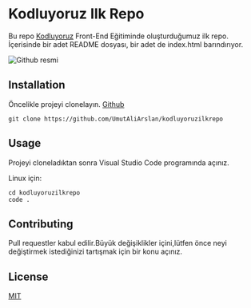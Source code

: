 # Kodluyoruz Ilk Repo

Bu repo [Kodluyoruz](https://www.kodluyoruz.org/) Front-End Eğitiminde oluşturduğumuz ilk repo. İçerisinde bir adet README dosyası, bir adet de index.html barındırıyor.

![Github resmi](https://github.com/UmutAliArslan/kodluyoruzilkrepo/blob/main/%C3%B6dev.png)

## Installation

Öncelikle projeyi clonelayın. [Github](https://github.com/UmutAliArslan/kodluyoruzilkrepo)

```
git clone https://github.com/UmutAliArslan/kodluyoruzilkrepo
```
## Usage

Projeyi cloneladıktan sonra Visual Studio Code programında açınız.

Linux için:

``` 
cd kodluyoruzilkrepo
code .
```

## Contributing

Pull requestler kabul edilir.Büyük değişiklikler içini,lütfen önce neyi değiştirmek istediğinizi tartışmak için bir konu açınız.

## License

[MIT](https://choosealicense.com/licenses/mit/) 






